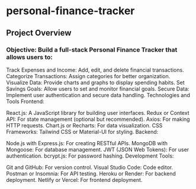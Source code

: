 # personal-finance-tracker
## Project Overview
### Objective: Build a full-stack Personal Finance Tracker that allows users to:

Track Expenses and Income: Add, edit, and delete financial transactions.
Categorize Transactions: Assign categories for better organization.
Visualize Data: Provide charts and graphs to display spending habits.
Set Savings Goals: Allow users to set and monitor financial goals.
Secure Data: Implement user authentication and secure data handling.
Technologies and Tools
Frontend:

React.js: A JavaScript library for building user interfaces.
Redux or Context API: For state management (optional but recommended).
Axios: For making HTTP requests.
Chart.js or Recharts: For data visualization.
CSS Frameworks: Tailwind CSS or Material-UI for styling.
Backend:

Node.js with Express.js: For creating RESTful APIs.
MongoDB with Mongoose: For database management.
JWT (JSON Web Tokens): For user authentication.
bcrypt.js: For password hashing.
Development Tools:

Git and GitHub: For version control.
Visual Studio Code: Code editor.
Postman or Insomnia: For API testing.
Heroku or Render: For backend deployment.
Netlify or Vercel: For frontend deployment.
